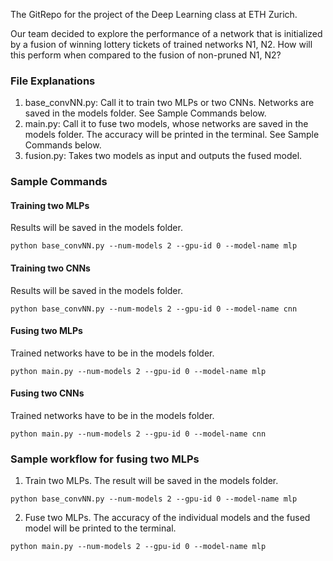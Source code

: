 The GitRepo for the project of the Deep Learning class at ETH Zurich.

Our team decided to explore the performance of a network that is initialized by a fusion of winning lottery tickets of trained networks N1, N2.
How will this perform when compared to the fusion of non-pruned N1, N2?

### File Explanations

1. base_convNN.py: Call it to train two MLPs or two CNNs. Networks are saved in the models folder. See Sample Commands below.
2. main.py: Call it to fuse two models, whose networks are saved in the models folder. The accuracy will be printed in the terminal. See Sample Commands below.
3. fusion.py: Takes two models as input and outputs the fused model.

### Sample Commands

#### Training two MLPs
Results will be saved in the models folder.
```
python base_convNN.py --num-models 2 --gpu-id 0 --model-name mlp
```

#### Training two CNNs
Results will be saved in the models folder.
```
python base_convNN.py --num-models 2 --gpu-id 0 --model-name cnn
```

#### Fusing two MLPs
Trained networks have to be in the models folder.
```
python main.py --num-models 2 --gpu-id 0 --model-name mlp
```

#### Fusing two CNNs
Trained networks have to be in the models folder.
```
python main.py --num-models 2 --gpu-id 0 --model-name cnn
```

### Sample workflow for fusing two MLPs
1. Train two MLPs. The result will be saved in the models folder.
```
python base_convNN.py --num-models 2 --gpu-id 0 --model-name mlp
```

2. Fuse two MLPs. The accuracy of the individual models and the fused model will be printed to the terminal.
```
python main.py --num-models 2 --gpu-id 0 --model-name mlp
```
